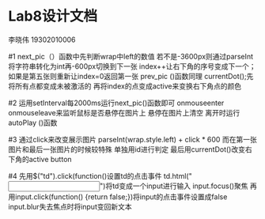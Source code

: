 # Lab8设计文档
李晓伟 19302010006

#1
next_pic（）函数中先判断wrap中left的数值 若不是-3600px则通过parseInt将字符串转化为int再-600px切换到下一张
index++让右下角的序号变成下一个；如果是第五张则重新让index=0返回第一张
prev_pic ()函数同理
currentDot();先将所有点都变成未被激活的 再将index的点变成active来变换右下角点的颜色

#2
运用setInterval每2000ms运行next_pic()函数即可
onmouseenter onmouseleave来监听鼠标是否悬停在图片上
悬停在图片上清空 离开时运行autoPlay ()函数

#3
通过click来改变展示图片 parseInt(wrap.style.left) +  click * 600
而在第一张图片和最后一张图片的时候较特殊 单独用id进行判定
最后用currentDot()改变右下角的active button

#4
 先用$("td").click(function()设置td的点击事件
td.html("<input type = 'text' class = 'currentInput' >")将td变成一个input进行输入
input.focus()聚焦
再用input.click(function() {return false;})将input的点击事件设置成false
input.blur失去焦点时将input变回新文本

